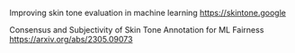 Improving skin tone evaluation in machine learning
https://skintone.google

Consensus and Subjectivity of Skin Tone Annotation for ML Fairness
https://arxiv.org/abs/2305.09073

